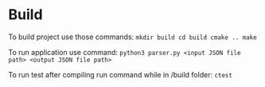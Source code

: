 # Build

To build project use those commands:
``
mkdir build
cd build
cmake ..
make
``

To run application use command:
``
python3 parser.py <input JSON file path> <output JSON file path>
``

To run test after compiling run command while in /build folder:
``
ctest
``